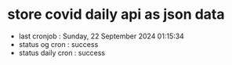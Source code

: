 # store covid daily api as json data

- last cronjob : Sunday, 22 September 2024 01:15:34
- status og cron : success
- status daily cron : success
      
      